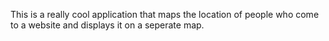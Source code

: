 This is a really cool application that maps the location of people who come to a website and displays it on a seperate map.
